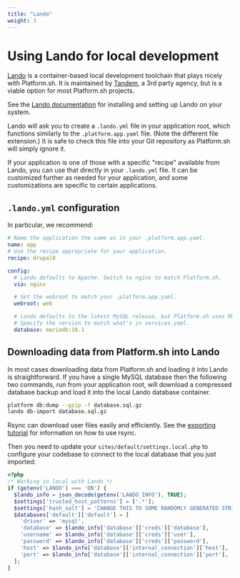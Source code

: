 ```yaml
---
title: "Lando"
weight: 3
---
```


# Using Lando for local development

[Lando](https://github.com/lando/lando) is a container-based local development toolchain that plays nicely with Platform.sh.  It is maintained by [Tandem](https://thinktandem.io), a 3rd party agency, but is a viable option for most Platform.sh projects.

See the [Lando documentation](https://docs.devwithlando.io/) for installing and setting up Lando on your system.

Lando will ask you to create a `.lando.yml` file in your application root, which functions similarly to the `.platform.app.yaml` file.  (Note the different file extension.)  It is safe to check this file into your Git repository as Platform.sh will simply ignore it.

If your application is one of those with a specific "recipe" available from Lando, you can use that directly in your `.lando.yml` file.  It can be customized further as needed for your application, and some customizations are specific to certain applications.

## `.lando.yml` configuration

In particular, we recommend:

```yaml
# Name the application the same as in your .platform.app.yaml.
name: app
# Use the recipe appropriate for your application.
recipe: drupal8

config:
  # Lando defaults to Apache. Switch to nginx to match Platform.sh.
  via: nginx

  # Set the webroot to match your .platform.app.yaml.
  webroot: web

  # Lando defaults to the latest MySQL release, but Platform.sh uses MariaDB.
  # Specify the version to match what's in services.yaml.
  database: mariadb:10.1
```

## Downloading data from Platform.sh into Lando

In most cases downloading data from Platform.sh and loading it into Lando is straightforward.  If you have a single MySQL database then the following two commands, run from your application root, will download a compressed database backup and load it into the local Lando database container.

```bash
platform db:dump --gzip -f database.sql.gz
lando db-import database.sql.gz
```

Rsync can download user files easily and efficiently.  See the [exporting tutorial](/tutorials/exporting.md) for information on how to use rsync.

Then you need to update your `sites/default/settings.local.php` to configure your codebase to connect to the local database that you just imported:

```php
<?php
/* Working in local with Lando */
if (getenv('LANDO') === 'ON') {
  $lando_info = json_decode(getenv('LANDO_INFO'), TRUE);
  $settings['trusted_host_patterns'] = ['.*'];
  $settings['hash_salt'] = 'CHANGE THIS TO SOME RANDOMLY GENERATED STRING';
  $databases['default']['default'] = [
    'driver' => 'mysql',
    'database' => $lando_info['database']['creds']['database'],
    'username' => $lando_info['database']['creds']['user'],
    'password' => $lando_info['database']['creds']['password'],
    'host' => $lando_info['database']['internal_connection']['host'],
    'port' => $lando_info['database']['internal_connection']['port'],
  ];
}
```
